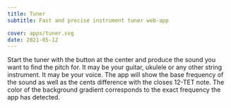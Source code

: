 ```yaml
---
title: Tuner
subtitle: Fast and precise instrument tuner web-app

cover: apps/tuner.svg
date: 2021-05-12
---
```


<script setup>
import pitchTuner from './tuner.vue'
</script>

<ClientOnly>
  <pitch-tuner />
</ClientOnly>

Start the tuner with the button at the center and produce the sound you want to find the pitch for. It may be your guitar, ukulele or any other string instrument. It may be your voice. The app will show the base frequency of the sound as well as the cents difference with the closes 12-TET note. The color of the background gradient corresponds to the exact frequency the app has detected.
